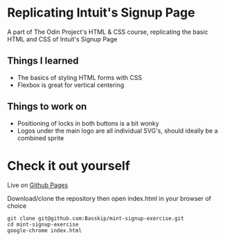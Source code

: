 # Replicating Intuit's Signup Page

A part of The Odin Project's HTML & CSS course, replicating the basic HTML and CSS of Intuit's Signup Page

## Things I learned
* The basics of styling HTML forms with CSS
* Flexbox is great for vertical centering

## Things to work on
* Positioning of locks in both buttons is a bit wonky
* Logos under the main logo are all individual SVG's, should ideally be a combined sprite

# Check it out yourself

Live on [Github Pages](http://basskip.com/mint-signup-exercise/)

Download/clone the repository then open index.html in your browser of choice

```
git clone git@github.com:Basskip/mint-signup-exercise.git
cd mint-signup-exercise
google-chrome index.html
```